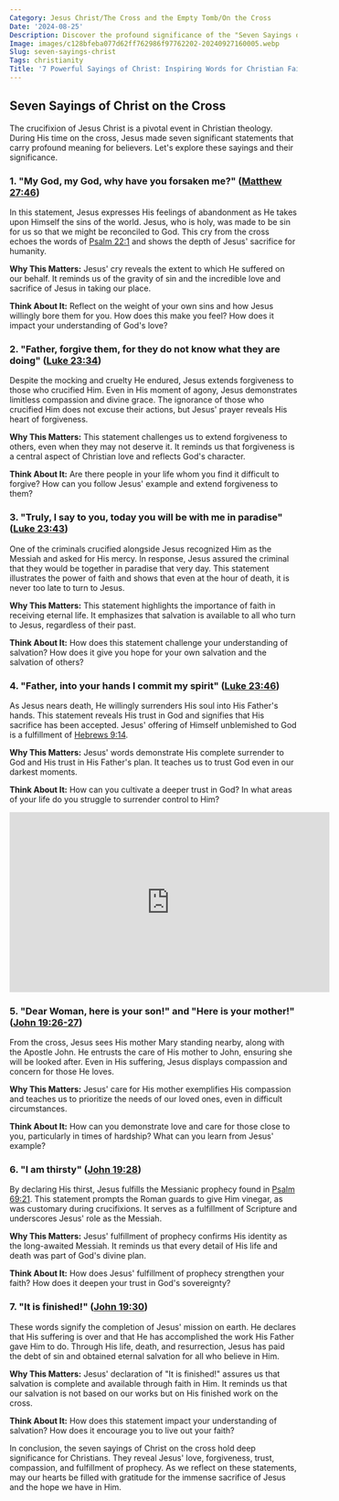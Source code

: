 ```yaml
---
Category: Jesus Christ/The Cross and the Empty Tomb/On the Cross
Date: '2024-08-25'
Description: Discover the profound significance of the "Seven Sayings of Christ" on the cross. Explore the powerful messages behind each statement in this enlightening article.
Image: images/c128bfeba077d62ff762986f97762202-20240927160005.webp
Slug: seven-sayings-christ
Tags: christianity
Title: '7 Powerful Sayings of Christ: Inspiring Words for Christian Faith'
---
```


## Seven Sayings of Christ on the Cross

The crucifixion of Jesus Christ is a pivotal event in Christian theology. During His time on the cross, Jesus made seven significant statements that carry profound meaning for believers. Let's explore these sayings and their significance.

### 1. "My God, my God, why have you forsaken me?" ([Matthew 27:46](https://www.bibleref.com/Matthew/27/Matthew-27-46.html))

In this statement, Jesus expresses His feelings of abandonment as He takes upon Himself the sins of the world. Jesus, who is holy, was made to be sin for us so that we might be reconciled to God. This cry from the cross echoes the words of [Psalm 22:1](https://www.bibleref.com/Psalm/22/Psalm-22-1.html) and shows the depth of Jesus' sacrifice for humanity.

**Why This Matters:** Jesus' cry reveals the extent to which He suffered on our behalf. It reminds us of the gravity of sin and the incredible love and sacrifice of Jesus in taking our place.

**Think About It:** Reflect on the weight of your own sins and how Jesus willingly bore them for you. How does this make you feel? How does it impact your understanding of God's love?

### 2. "Father, forgive them, for they do not know what they are doing" ([Luke 23:34](https://www.bibleref.com/Luke/23/Luke-23-34.html))

Despite the mocking and cruelty He endured, Jesus extends forgiveness to those who crucified Him. Even in His moment of agony, Jesus demonstrates limitless compassion and divine grace. The ignorance of those who crucified Him does not excuse their actions, but Jesus' prayer reveals His heart of forgiveness.

**Why This Matters:** This statement challenges us to extend forgiveness to others, even when they may not deserve it. It reminds us that forgiveness is a central aspect of Christian love and reflects God's character.

**Think About It:** Are there people in your life whom you find it difficult to forgive? How can you follow Jesus' example and extend forgiveness to them?

### 3. "Truly, I say to you, today you will be with me in paradise" ([Luke 23:43](https://www.bibleref.com/Luke/23/Luke-23-43.html))

One of the criminals crucified alongside Jesus recognized Him as the Messiah and asked for His mercy. In response, Jesus assured the criminal that they would be together in paradise that very day. This statement illustrates the power of faith and shows that even at the hour of death, it is never too late to turn to Jesus.

**Why This Matters:** This statement highlights the importance of faith in receiving eternal life. It emphasizes that salvation is available to all who turn to Jesus, regardless of their past.

**Think About It:** How does this statement challenge your understanding of salvation? How does it give you hope for your own salvation and the salvation of others?

### 4. "Father, into your hands I commit my spirit" ([Luke 23:46](https://www.bibleref.com/Luke/23/Luke-23-46.html))

As Jesus nears death, He willingly surrenders His soul into His Father's hands. This statement reveals His trust in God and signifies that His sacrifice has been accepted. Jesus' offering of Himself unblemished to God is a fulfillment of [Hebrews 9:14](https://www.bibleref.com/Hebrews/9/Hebrews-9-14.html).

**Why This Matters:** Jesus' words demonstrate His complete surrender to God and His trust in His Father's plan. It teaches us to trust God even in our darkest moments.

**Think About It:** How can you cultivate a deeper trust in God? In what areas of your life do you struggle to surrender control to Him?


<iframe width="560" height="315" src="https://www.youtube.com/embed/CetFnj31_zo" frameborder="0" allow="autoplay; encrypted-media" allowfullscreen></iframe>


### 5. "Dear Woman, here is your son!" and "Here is your mother!" ([John 19:26-27](https://www.bibleref.com/John/19/John-19-26.html))

From the cross, Jesus sees His mother Mary standing nearby, along with the Apostle John. He entrusts the care of His mother to John, ensuring she will be looked after. Even in His suffering, Jesus displays compassion and concern for those He loves.

**Why This Matters:** Jesus' care for His mother exemplifies His compassion and teaches us to prioritize the needs of our loved ones, even in difficult circumstances.

**Think About It:** How can you demonstrate love and care for those close to you, particularly in times of hardship? What can you learn from Jesus' example?

### 6. "I am thirsty" ([John 19:28](https://www.bibleref.com/John/19/John-19-28.html))

By declaring His thirst, Jesus fulfills the Messianic prophecy found in [Psalm 69:21](https://www.bibleref.com/Psalm/69/Psalm-69-21.html). This statement prompts the Roman guards to give Him vinegar, as was customary during crucifixions. It serves as a fulfillment of Scripture and underscores Jesus' role as the Messiah.

**Why This Matters:** Jesus' fulfillment of prophecy confirms His identity as the long-awaited Messiah. It reminds us that every detail of His life and death was part of God's divine plan.

**Think About It:** How does Jesus' fulfillment of prophecy strengthen your faith? How does it deepen your trust in God's sovereignty?

### 7. "It is finished!" ([John 19:30](https://www.bibleref.com/John/19/John-19-30.html))

These words signify the completion of Jesus' mission on earth. He declares that His suffering is over and that He has accomplished the work His Father gave Him to do. Through His life, death, and resurrection, Jesus has paid the debt of sin and obtained eternal salvation for all who believe in Him.

**Why This Matters:** Jesus' declaration of "It is finished!" assures us that salvation is complete and available through faith in Him. It reminds us that our salvation is not based on our works but on His finished work on the cross.

**Think About It:** How does this statement impact your understanding of salvation? How does it encourage you to live out your faith?

In conclusion, the seven sayings of Christ on the cross hold deep significance for Christians. They reveal Jesus' love, forgiveness, trust, compassion, and fulfillment of prophecy. As we reflect on these statements, may our hearts be filled with gratitude for the immense sacrifice of Jesus and the hope we have in Him.
